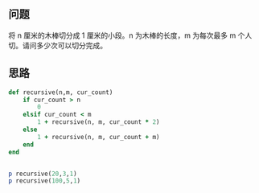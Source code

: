 ## 问题

将 n 厘米的木棒切分成 1 厘米的小段。n 为木棒的长度，m 为每次最多 m 个人切。请问多少次可以切分完成。

## 思路


```ruby
def recursive(n,m, cur_count)
    if cur_count > n
        0
    elsif cur_count < m
        1 + recursive(n, m, cur_count * 2)
    else 
        1 + recursive(n, m, cur_count + m)
    end
end


p recursive(20,3,1)
p recursive(100,5,1)
```



